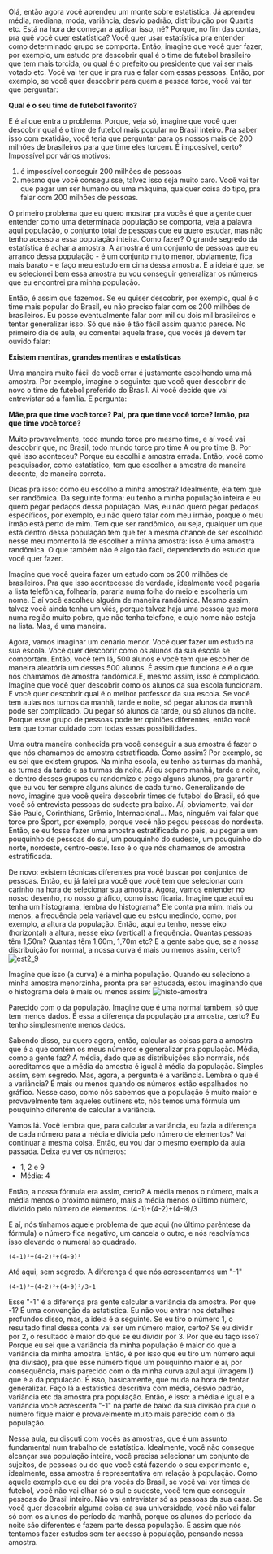 Olá, então agora você aprendeu um monte sobre estatística. Já aprendeu média, mediana, moda, variância, desvio padrão, distribuição por Quartis etc. Está na hora de começar a aplicar isso, né? Porque, no fim das contas, pra quê você quer estatística? Você quer usar estatística pra entender como determinado grupo se comporta.
Então, imagine que você quer fazer, por exemplo, um estudo pra descobrir qual é o time de futebol brasileiro que tem mais torcida, ou qual é o prefeito ou presidente que vai ser mais votado etc. Você vai ter que ir pra rua e falar com essas pessoas. Então, por exemplo, se você quer descobrir para quem a pessoa torce, você vai ter que perguntar:

**Qual é o seu time de futebol favorito?**

E é aí que entra o problema. Porque, veja só, imagine que você quer descobrir qual é o time de futebol mais popular no Brasil inteiro. Pra saber isso com exatidão, você teria que perguntar para os nossos mais de 200 milhões de brasileiros para que time eles torcem. É impossível, certo? Impossível por vários motivos:

1. é impossível conseguir 200 milhões de pessoas
2. mesmo que você conseguisse, talvez isso seja muito caro. Você vai ter que pagar um ser humano ou uma máquina, qualquer coisa do tipo, pra falar com 200 milhões de pessoas.

O primeiro problema que eu quero mostrar pra vocês é que a gente quer entender como uma determinada população se comporta, veja a palavra aqui população, o conjunto total de pessoas que eu quero estudar, mas não tenho acesso a essa população inteira. Como fazer? O grande segredo da estatística é achar a amostra. A amostra é um conjunto de pessoas que eu arranco dessa população - é um conjunto muito menor, obviamente, fica mais barato - e faço meu estudo em cima dessa amostra. E a ideia é que, se eu selecionei bem essa amostra eu vou conseguir generalizar os números que eu encontrei pra minha população.

Então, é assim que fazemos. Se eu quiser descobrir, por exemplo, qual é o time mais popular do Brasil, eu não preciso falar com os 200 milhões de brasileiros. Eu posso eventualmente falar com mil ou dois mil brasileiros e tentar generalizar isso. Só que não é tão fácil assim quanto parece. No primeiro dia de aula, eu comentei aquela frase, que vocês já devem ter ouvido falar:

**Existem mentiras, grandes mentiras e estatísticas**

Uma maneira muito fácil de você errar é justamente escolhendo uma má amostra. Por exemplo, imagine o seguinte: que você quer descobrir de novo o time de futebol preferido do Brasil. Aí você decide que vai entrevistar só a família. E pergunta:

**Mãe,pra que time você torce? Pai, pra que time você torce? Irmão, pra que time você torce?**

Muito provavelmente, todo mundo torce pro mesmo time, e aí você vai descobrir que, no Brasil, todo mundo torce pro time A ou pro time B. Por quê isso aconteceu? Porque eu escolhi a amostra errada. Então, você como pesquisador, como estatístico, tem que escolher a amostra de maneira decente, de maneira correta.

Dicas pra isso: como eu escolho a minha amostra? Idealmente, ela tem que ser randômica. Da seguinte forma: eu tenho a minha população inteira e eu quero pegar pedaços dessa população. Mas, eu não quero pegar pedaços específicos, por exemplo, eu não quero falar com meu irmão, porque o meu irmão está perto de mim. Tem que ser randômico, ou seja, qualquer um que está dentro dessa população tem que ter a mesma chance de ser escolhido nesse meu momento lá de escolher a minha amostra: isso é uma amostra randômica. O que também não é algo tão fácil, dependendo do estudo que você quer fazer.

Imagine que você queira fazer um estudo com os 200 milhões de brasileiros. Pra que isso acontecesse de verdade, idealmente você pegaria a lista telefônica, folhearia, pararia numa folha do meio e escolheria um nome. E aí você escolheu alguém de maneira randômica. Mesmo assim, talvez você ainda tenha um viés, porque talvez haja uma pessoa que mora numa região muito pobre, que não tenha telefone, e cujo nome não esteja na lista. Mas, é uma maneira.

Agora, vamos imaginar um cenário menor. Você quer fazer um estudo na sua escola. Você quer descobrir como os alunos da sua escola se comportam. Então, você tem lá, 500 alunos e você tem que escolher de maneira aleatória um desses 500 alunos. É assim que funciona e é o que nós chamamos de amostra randômica.E, mesmo assim, isso é complicado. Imagine que você quer descobrir como os alunos da sua escola funcionam. E você quer descobrir qual é o melhor professor da sua escola. Se você tem aulas nos turnos da manhã, tarde e noite, só pegar alunos da manhã pode ser complicado. Ou pegar só alunos da tarde, ou só alunos da noite. Porque esse grupo de pessoas pode ter opiniões diferentes, então você tem que tomar cuidado com todas essas possibilidades.

Uma outra maneira conhecida pra você conseguir a sua amostra é fazer o que nós chamamos de amostra estratificada. Como assim? Por exemplo, se eu sei que existem grupos. Na minha escola, eu tenho as turmas da manhã, as turmas da tarde e as turmas da noite. Aí eu separo manhã, tarde e noite, e dentro desses grupos eu randomizo e pego alguns alunos, pra garantir que eu vou ter sempre alguns alunos de cada turno. Generalizando de novo, imagine que você queira descobrir times de futebol do Brasil, só que você só entrevista pessoas do sudeste pra baixo. Aí, obviamente, vai dar São Paulo, Corinthians, Grêmio, Internacional... Mas, ninguém vai falar que torce pro Sport, por exemplo, porque você não pegou pessoas do nordeste. Então, se eu fosse fazer uma amostra estratificada no país, eu pegaria um pouquinho de pessoas do sul, um pouquinho do sudeste, um pouquinho do norte, nordeste, centro-oeste. Isso é o que nós chamamos de amostra estratificada.

De novo: existem técnicas diferentes pra você buscar por conjuntos de pessoas. Então, eu já falei pra você que você tem que selecionar com carinho na hora de selecionar sua amostra. Agora, vamos entender no nosso desenho, no nosso gráfico, como isso ficaria. Imagine que aqui eu tenha um histograma, lembra do histograma? Ele conta pra mim, mais ou menos, a frequência pela variável que eu estou medindo, como, por exemplo, a altura da população. Então, aqui eu tenho, nesse eixo (horizontal) a altura, nesse eixo (vertical) a frequência. Quantas pessoas têm 1,50m? Quantas têm 1,60m, 1,70m etc? E a gente sabe que, se a nossa distribuição for normal, a nossa curva é mais ou menos assim, certo?
![est2_9](./est2_9.png)

Imagine que isso (a curva) é a minha população. Quando eu seleciono a minha amostra menorzinha, pronta pra ser estudada, estou imaginando que o histograma dela é mais ou menos assim:
![histo-amostra](./histo-amostra.png)

Parecido com o da população. Imagine que é uma normal também, só que tem menos dados. É essa a diferença da população pra amostra, certo? Eu tenho simplesmente menos dados.

Sabendo disso, eu quero agora, então, calcular as coisas para a amostra que é a que contém os meus números e generalizar pra população. Média, como a gente faz? A média, dado que as distribuições são normais, nós acreditamos que a média da amostra é igual à média da população. Simples assim, sem segredo. Mas, agora, a pergunta é a variância. Lembra o que é a variância? É mais ou menos quando os números estão espalhados no gráfico. Nesse caso, como nós sabemos que a população é muito maior e provavelmente tem aqueles outliners etc, nós temos uma fórmula um pouquinho diferente de calcular a variância.

Vamos lá. Você lembra que, para calcular a variância, eu fazia a diferença de cada número para a média e dividia pelo número de elementos? Vai continuar a mesma coisa. Então, eu vou dar o mesmo exemplo da aula passada. Deixa eu ver os números:

* 1, 2 e 9
* Média: 4

Então, a nossa fórmula era assim, certo? A média menos o número, mais a média menos o próximo número, mais a média menos o último número, dividido pelo número de elementos. (4-1)+(4-2)+(4-9)/3

E aí, nós tínhamos aquele problema de que aqui (no último parêntese da fórmula) o número fica negativo, um cancela o outro, e nós resolvíamos isso elevando o numeral ao quadrado.
```
(4-1)²+(4-2)²+(4-9)²
```

Até aqui, sem segredo. A diferença é que nós acrescentamos um "-1"
```
(4-1)²+(4-2)²+(4-9)²/3-1
```

Esse "-1" é a diferença pra gente calcular a variância da amostra. Por que -1? É uma convenção da estatística. Eu não vou entrar nos detalhes profundos disso, mas, a ideia é a seguinte. Se eu tiro o número 1, o resultado final dessa conta vai ser um número maior, certo? Se eu dividir por 2, o resultado é maior do que se eu dividir por 3. Por que eu faço isso? Porque eu sei que a variância da minha população é maior do que a variância da minha amostra. Então, é por isso que eu tiro um número aqui (na divisão), pra que esse número fique um pouquinho maior e aí, por consequência, mais parecido com o da minha curva azul aqui (imagem I) que é a da população. É isso, basicamente, que muda na hora de tentar generalizar. Faço lá a estatística descritiva com média, desvio padrão, variância etc da amostra pra população. Então, é isso: a média é igual e a variância você acrescenta "-1" na parte de baixo da sua divisão pra que o número fique maior e provavelmente muito mais parecido com o da população.

Nessa aula, eu discuti com vocês as amostras, que é um assunto fundamental num trabalho de estatística. Idealmente, você não consegue alcançar sua população inteira, você precisa selecionar um conjunto de sujeitos, de pessoas ou do que você está fazendo o seu experimento e, idealmente, essa amostra é representativa em relação à população. Como aquele exemplo que eu dei pra vocês do Brasil, se você vai ver times de futebol, você não vai olhar só o sul e sudeste, você tem que conseguir pessoas do Brasil inteiro. Não vai entrevistar só as pessoas da sua casa. Se você quer descobrir alguma coisa da sua universidade, você não vai falar só com os alunos do período da manhã, porque os alunos do período da noite são diferentes e fazem parte dessa população. É assim que nós tentamos fazer estudos sem ter acesso à população, pensando nessa amostra.
